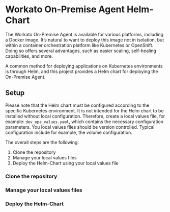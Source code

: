 # Workato On-Premise Agent Helm-Chart

The Workato On-Premise Agent is available for various platforms, including a Docker image. It’s natural to want to deploy this image not in isolation, but within a container orchestration platform like Kubernetes or OpenShift. Doing so offers several advantages, such as easier scaling, self-healing capabilities, and more.

A common method for deploying applications on Kubernetes environments is through Helm, and this project provides a Helm chart for deploying the On-Premise Agent.

## Setup

Please note that the Helm chart must be configured according to the specific Kubernetes environment. It is not intended for the Helm chart to be installed without local configuration. Therefore, create a local values file, for example: `dev_opa_values.yaml`, which contains the necessary configuration parameters. You local values files should be version controlled. Typical configuration include for example, the volume configuration.

The overall steps are the following:  
1. Clone the repository
2. Manage your local values files
3. Deploy the Helm-Chart using your local values file

### Clone the repository

### Manage your local values files

### Deploy the Helm-Chart
